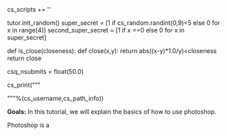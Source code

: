 <python>
cs_scripts += '<script type="text/javascript" src="COURSE/scripts/scrollspy_builder.js"></script>'

tutor.init_random()
super_secret = [1 if cs_random.randint(0,9)<5 else 0 for x in range(4)]
second_super_secret = [1 if x ==0 else 0 for x in super_secret]

def is_close(closeness):
    def close(x,y):
        return  abs((x-y)*1.0/y)<closeness
    return close

csq_nsubmits = float(50.0)

cs_print("""
<script>
var user = "%s";
var whereat = "%s";
</script>
"""%(cs_username,cs_path_info))
</python>


<goals><b>Goals:</b> In this tutorial, we will explain the basics of how to use photoshop. </goals>

Photoshop is a 
